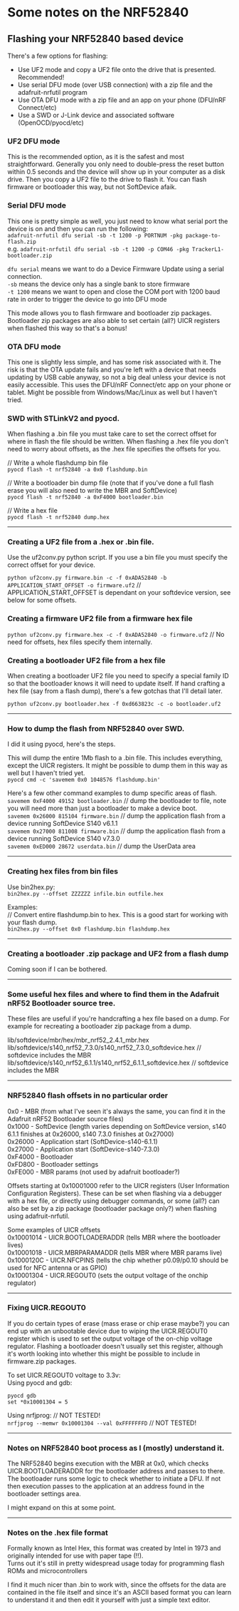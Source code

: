 # Some notes on the NRF52840

## Flashing your NRF52840 based device
There's a few options for flashing:  
- Use UF2 mode and copy a UF2 file onto the drive that is presented. Recommended!
- Use serial DFU mode (over USB connection) with a zip file and the adafruit-nrfutil program
- Use OTA DFU mode with a zip file and an app on your phone (DFU/nRF Connect/etc)
- Use a SWD or J-Link device and associated software (OpenOCD/pyocd/etc)

### UF2 DFU mode
This is the recommended option, as it is the safest and most straightforward. Generally you only need to double-press the reset button within 0.5 seconds and the device will show up in your computer as a disk drive. Then you copy a UF2 file to the drive to flash it. You can flash firmware or bootloader this way, but not SoftDevice afaik.

### Serial DFU mode
This one is pretty simple as well, you just need to know what serial port the device is on and then you can run the following:  
``adafruit-nrfutil dfu serial -sb -t 1200 -p PORTNUM -pkg package-to-flash.zip``  
e.g. ``adafruit-nrfutil dfu serial -sb -t 1200 -p COM46 -pkg TrackerL1-bootloader.zip``  

``dfu serial`` means we want to do a Device Firmware Update using a serial connection.  
``-sb`` means the device only has a single bank to store firmware  
``-t 1200`` means we want to open and close the COM port with 1200 baud rate in order to trigger the device to go into DFU mode  

This mode allows you to flash firmware and bootloader zip packages. Bootloader zip packages are also able to set certain (all?) UICR registers when flashed this way so that's a bonus!

### OTA DFU mode
This one is slightly less simple, and has some risk associated with it. The risk is that the OTA update fails and you're left with a device that needs updating by USB cable anyway, so not a big deal unless your device is not easily accessible. This uses the DFU/nRF Connect/etc app on your phone or tablet. Might be possible from Windows/Mac/Linux as well but I haven't tried.

### SWD with STLinkV2 and pyocd.

When flashing a .bin file you must take care to set the correct offset for where in flash the file should be written. When flashing a .hex file you don't need to worry about offsets, as the .hex file specifies the offsets for you.

// Write a whole flashdump bin file  
``pyocd flash -t nrf52840 -a 0x0 flashdump.bin``

// Write a bootloader bin dump file (note that if you've done a full flash erase you will also need to write the MBR and SoftDevice)  
``pyocd flash -t nrf52840 -a 0xF4000 bootloader.bin``

// Write a hex file  
``pyocd flash -t nrf52840 dump.hex``


--- 

### Creating a UF2 file from a .hex or .bin file.
Use the uf2conv.py python script. If you use a bin file you must specify the correct offset for your device.

``python uf2conv.py firmware.bin -c -f 0xADA52840 -b APPLICATION_START_OFFSET -o firmware.uf2`` // APPLICATION_START_OFFSET is dependant on your softdevice version, see below for some offsets.

### Creating a firmware UF2 file from a firmware hex file
``python uf2conv.py firmware.hex -c -f 0xADA52840 -o firmware.uf2`` // No need for offsets, hex files specify them internally.

### Creating a bootloader UF2 file from a hex file
When creating a bootloader UF2 file you need to specify a special family ID so that the bootloader knows it will need to update itself. If hand crafting a hex file (say from a flash dump), there's a few gotchas that I'll detail later.

``python uf2conv.py bootloader.hex -f 0xd663823c -c -o bootloader.uf2``

---

### How to dump the flash from NRF52840 over SWD.
I did it using pyocd, here's the steps.  

This will dump the entire 1Mb flash to a .bin file. This includes everything, except the UICR registers. It might be possible to dump them in this way as well but I haven't tried yet.  
``pyocd cmd -c 'savemem 0x0 1048576 flashdump.bin'``

Here's a few other command examples to dump specific areas of flash.  
``savemem 0xF4000 49152 bootloader.bin`` // dump the bootloader to file, note you will need more than just a bootloader to make a device boot.  
``savemem 0x26000 815104 firmware.bin`` // dump the application flash from a device running SoftDevice S140 v6.1.1  
``savemem 0x27000 811008 firmware.bin`` // dump the application flash from a device running SoftDevice S140 v7.3.0  
``savemem 0xED000 28672 userdata.bin`` // dump the UserData area



---
### Creating hex files from bin files
Use bin2hex.py:  
``bin2hex.py --offset ZZZZZZ infile.bin outfile.hex``

Examples:  
// Convert entire flashdump.bin to hex. This is a good start for working with your flash dump.  
``bin2hex.py --offset 0x0 flashdump.bin flashdump.hex``  

---

### Creating a bootloader .zip package and UF2 from a flash dump

Coming soon if I can be bothered.

---

### Some useful hex files and where to find them in the Adafruit nRF52 Bootloader source tree.
These files are useful if you're handcrafting a hex file based on a dump. For example for recreating a bootloader zip package from a dump.

lib/softdevice/mbr/hex/mbr_nrf52_2.4.1_mbr.hex  
lib/softdevice/s140_nrf52_7.3.0/s140_nrf52_7.3.0_softdevice.hex  // softdevice includes the MBR  
lib/softdevice/s140_nrf52_6.1.1/s140_nrf52_6.1.1_softdevice.hex  // softdevice includes the MBR  

---

### NRF52840 flash offsets in no particular order

0x0 - MBR (from what I've seen it's always the same, you can find it in the Adafruit nRF52 Bootloader source files)  
0x1000 - SoftDevice (length varies depending on SoftDevice version, s140 6.1.1 finishes at 0x26000, s140 7.3.0 finishes at 0x27000)  
0x26000 - Application start (SoftDevice-s140-6.1.1)  
0x27000 - Application start (SoftDevice-s140-7.3.0)  
0xF4000 - Bootloader  
0xFD800 - Bootloader settings  
0xFE000 - MBR params (not used by adafruit bootloader?)  

Offsets starting at 0x10001000 refer to the UICR registers (User Information Configuration Registers). These can be set when flashing via a debugger with a hex file, or directly using debugger commands, or some (all?) can also be set by a zip package (bootloader package only?) when flashing using adafruit-nrfutil.

Some examples of UICR offsets  
0x10001014 - UICR.BOOTLOADERADDR (tells MBR where the bootloader lives)  
0x10001018 - UICR.MBRPARAMADDR (tells MBR where MBR params live)  
0x1000120C - UICR.NFCPINS (tells the chip whether p0.09/p0.10 should be used for NFC antenna or as GPIO)  
0x10001304 - UICR.REGOUT0 (sets the output voltage of the onchip regulator)  

---

### Fixing UICR.REGOUT0

If you do certain types of erase (mass erase or chip erase maybe?) you can end up with an unbootable device due to wiping the UICR.REGOUT0 register which is used to set the output voltage of the on-chip voltage regulator. Flashing a bootloader doesn't usually set this register, although it's worth looking into whether this might be possible to include in firmware.zip packages.

To set UICR.REGOUT0 voltage to 3.3v:  
Using pyocd and gdb:  
```
pyocd gdb
set *0x10001304 = 5
```

Using nrfjprog: // NOT TESTED!  
``nrfjprog --memwr 0x10001304 --val 0xFFFFFFFD`` // NOT TESTED!  

---

### Notes on NRF52840 boot process as I (mostly) understand it.

The NRF52840 begins execution with the MBR at 0x0, which checks UICR.BOOTLOADERADDR for the bootloader address and passes to there. The bootloader runs some logic to check whether to initiate a DFU. If not then execution passes to the application at an address found in the bootloader settings area.

I might expand on this at some point.


---

### Notes on the .hex file format
Formally known as Intel Hex, this format was created by Intel in 1973 and originally intended for use with paper tape (!!).  
Turns out it's still in pretty widespread usage today for programming flash ROMs and microcontrollers

I find it much nicer than .bin to work with, since the offsets for the data are contained in the file itself and since it's an ASCII based format you can learn to understand it and then edit it yourself with just a simple text editor.